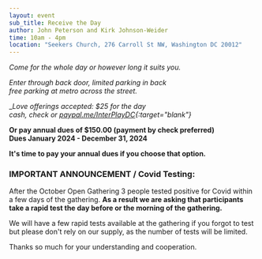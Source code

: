 ```yaml
---
layout: event
sub_title: Receive the Day
author: John Peterson and Kirk Johnson-Weider
time: 10am - 4pm
location: "Seekers Church, 276 Carroll St NW, Washington DC 20012"
---
```


*Come for the whole day or however long it suits you.*

*Enter through back door, limited parking in back<br>
free parking at metro across the street.*

__Love offerings accepted:  $25 for the day<br>
cash, check or
[paypal.me/InterPlayDC](https://paypal.me/InterPlayDC){:target="_blank"}__

__Or pay annual dues of $150.00 (payment by check preferred)<br>
Dues January 2024 - December 31, 2024__

__It's time to pay your annual dues if you choose that option.__

<h3>IMPORTANT ANNOUNCEMENT / Covid Testing:</h3>

After the October Open Gathering 3 people tested positive for Covid within a
few days of the gathering.  __As a result we are asking that participants take
a rapid test the day before or the morning of the gathering.__

We will have a few rapid tests available at the gathering if you forgot to test
but please don't rely on our supply, as the number of tests will be limited.

Thanks so much for your understanding and cooperation.

